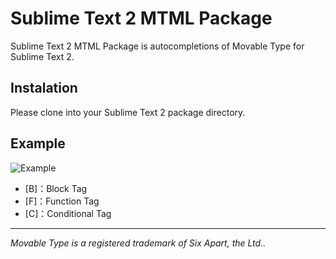 # Sublime Text 2 MTML Package

Sublime Text 2 MTML Package is autocompletions of Movable Type for Sublime Text 2.

## Instalation

Please clone into your Sublime Text 2 package directory.

## Example

![Example](http://farm9.staticflickr.com/8517/8469042485_e847e4c3eb_o.png)

* [B]：Block Tag
* [F]：Function Tag
* [C]：Conditional Tag

---

_Movable Type is a registered trademark of Six Apart, the Ltd.._
